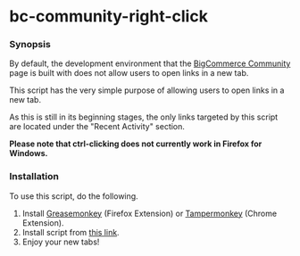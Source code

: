 # bc-community-right-click

<h3>Synopsis</h3>
<p>By default, the development environment that the <a href="https://forum.bigcommerce.com">BigCommerce Community</a> page is built with does not allow users to open links in a new tab.</p>
<p>This script has the very simple purpose of allowing users to open links in a new tab.</p>
<p>As this is still in its beginning stages, the only links targeted by this script are located under the "Recent Activity" section.</p>
<p><strong>Please note that ctrl-clicking does not currently work in Firefox for Windows.</strong></p>
<h3>Installation</h3>
<p>To use this script, do the following.</p>
<ol>
<li>Install <a href="http://www.greasespot.net/">Greasemonkey</a> (Firefox Extension) or <a href="http://tampermonkey.net/">Tampermonkey</a> (Chrome Extension).</li>
<li>Install script from <a href="https://github.com/Bairdley/bc-comm-right-click/raw/master/bc-comm-new-tab.user.js">this link</a>.</li>
<li>Enjoy your new tabs!</li>
</ol>
